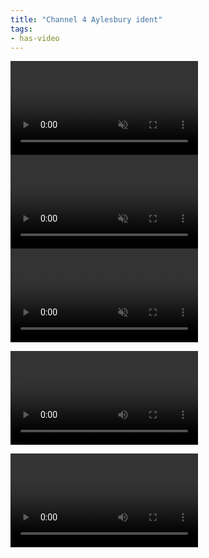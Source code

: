 ```yaml
---
title: "Channel 4 Aylesbury ident"
tags:
- has-video
---
```


<video autoplay loop muted>
<source scr="ident.mp4" type="video/mp4"/>
</video>

<video controls loop muted>
<img scr="https://elaraks.github.io/dampcapital/ident.mp4" type="video/mp4"/>
</video>

<video autoplay loop muted>
<source scr="https://www.youtube.com/watch?v=ZGMWilHP2aA&ab_channel=PRESBITSfromthisisfive.co.uk" type="video/mp4"/>
</video
    
<iframe src="https://www.youtube.com/watch?v=ZGMWilHP2aA&ab_channel=PRESBITSfromthisisfive.co.ukcontrols=0">
</iframe>

![video](ident.mp4)

![video](https://elaraks.github.io/dampcapital/ident.mp4)